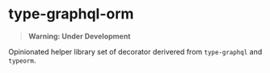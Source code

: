 # type-graphql-orm

> **Warning: Under Development**

Opinionated helper library set of decorator derivered from `type-graphql` and `typeorm`.
